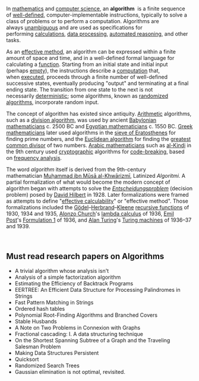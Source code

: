 <p>In&nbsp;<a title="Mathematics" href="https://en.wikipedia.org/wiki/Mathematics">mathematics</a>&nbsp;and&nbsp;<a title="Computer science" href="https://en.wikipedia.org/wiki/Computer_science">computer science</a>, an&nbsp;<strong>algorithm</strong>&nbsp;&nbsp;is a finite sequence of&nbsp;<a title="Well-defined" href="https://en.wikipedia.org/wiki/Well-defined">well-defined</a>, computer-implementable instructions, typically to solve a class of problems or to perform a computation.&nbsp;Algorithms are always&nbsp;<a class="mw-redirect" title="Unambiguous" href="https://en.wikipedia.org/wiki/Unambiguous">unambiguous</a>&nbsp;and are used as specifications for performing&nbsp;<a title="Calculation" href="https://en.wikipedia.org/wiki/Calculation">calculations</a>,&nbsp;<a title="Data processing" href="https://en.wikipedia.org/wiki/Data_processing">data processing</a>,&nbsp;<a title="Automated reasoning" href="https://en.wikipedia.org/wiki/Automated_reasoning">automated reasoning</a>, and other tasks.</p>
<p>As an&nbsp;<a title="Effective method" href="https://en.wikipedia.org/wiki/Effective_method">effective method</a>, an algorithm can be expressed within a finite amount of space and time,&nbsp;and in a well-defined formal language&nbsp;for calculating a&nbsp;<a title="Function (mathematics)" href="https://en.wikipedia.org/wiki/Function_(mathematics)">function</a>.&nbsp;Starting from an initial state and initial input (perhaps&nbsp;<a title="Empty string" href="https://en.wikipedia.org/wiki/Empty_string">empty</a>),&nbsp;the instructions describe a&nbsp;<a title="Computation" href="https://en.wikipedia.org/wiki/Computation">computation</a>&nbsp;that, when&nbsp;<a title="Execution (computing)" href="https://en.wikipedia.org/wiki/Execution_(computing)">executed</a>, proceeds through a finite&nbsp;number of well-defined successive states, eventually producing "output"&nbsp;and terminating at a final ending state. The transition from one state to the next is not necessarily&nbsp;<a class="mw-redirect" title="Deterministic" href="https://en.wikipedia.org/wiki/Deterministic">deterministic</a>; some algorithms, known as&nbsp;<a class="mw-redirect" title="Randomized algorithms" href="https://en.wikipedia.org/wiki/Randomized_algorithms">randomized algorithms</a>, incorporate random input.</p>
<p>The concept of algorithm has existed since antiquity.&nbsp;<a title="Arithmetic" href="https://en.wikipedia.org/wiki/Arithmetic">Arithmetic</a>&nbsp;algorithms, such as a&nbsp;<a title="Division algorithm" href="https://en.wikipedia.org/wiki/Division_algorithm">division algorithm</a>, was used by ancient&nbsp;<a title="Babylonian mathematics" href="https://en.wikipedia.org/wiki/Babylonian_mathematics">Babylonian mathematicians</a>&nbsp;c. 2500 BC and&nbsp;<a class="mw-redirect" title="Egyptian mathematics" href="https://en.wikipedia.org/wiki/Egyptian_mathematics">Egyptian mathematicians</a>&nbsp;c. 1550 BC.&nbsp;<a title="Greek mathematics" href="https://en.wikipedia.org/wiki/Greek_mathematics">Greek mathematicians</a>&nbsp;later used algorithms in the&nbsp;<a title="Sieve of Eratosthenes" href="https://en.wikipedia.org/wiki/Sieve_of_Eratosthenes">sieve of Eratosthenes</a>&nbsp;for finding prime numbers,&nbsp;and the&nbsp;<a title="Euclidean algorithm" href="https://en.wikipedia.org/wiki/Euclidean_algorithm">Euclidean algorithm</a>&nbsp;for finding the&nbsp;<a title="Greatest common divisor" href="https://en.wikipedia.org/wiki/Greatest_common_divisor">greatest common divisor</a>&nbsp;of two numbers.&nbsp;<a class="mw-redirect" title="Arabic mathematics" href="https://en.wikipedia.org/wiki/Arabic_mathematics">Arabic mathematicians</a>&nbsp;such as&nbsp;<a title="Al-Kindi" href="https://en.wikipedia.org/wiki/Al-Kindi">al-Kindi</a>&nbsp;in the 9th century used&nbsp;<a class="mw-redirect" title="Cryptographic" href="https://en.wikipedia.org/wiki/Cryptographic">cryptographic</a>&nbsp;algorithms for&nbsp;<a class="mw-redirect" title="Code-breaking" href="https://en.wikipedia.org/wiki/Code-breaking">code-breaking</a>, based on&nbsp;<a title="Frequency analysis" href="https://en.wikipedia.org/wiki/Frequency_analysis">frequency analysis</a>.</p>
<p>The word&nbsp;<em>algorithm</em>&nbsp;itself is derived from the 9th-century mathematician&nbsp;<a title="Muhammad ibn Musa al-Khwarizmi" href="https://en.wikipedia.org/wiki/Muhammad_ibn_Musa_al-Khwarizmi">Muḥammad ibn Mūsā al-Khwārizmī</a>, Latinized&nbsp;<em>Algoritmi</em>.&nbsp;A partial formalization of what would become the modern concept of algorithm began with attempts to solve the&nbsp;<em><a title="Entscheidungsproblem" href="https://en.wikipedia.org/wiki/Entscheidungsproblem">Entscheidungsproblem</a>&nbsp;</em>(decision problem) posed by&nbsp;<a title="David Hilbert" href="https://en.wikipedia.org/wiki/David_Hilbert">David Hilbert</a>&nbsp;in 1928. Later formalizations were framed as attempts to define "<a class="mw-redirect" title="Effective calculability" href="https://en.wikipedia.org/wiki/Effective_calculability">effective calculability</a>"&nbsp;or "effective method".&nbsp;Those formalizations included the&nbsp;<a title="Kurt G&ouml;del" href="https://en.wikipedia.org/wiki/Kurt_G%C3%B6del">G&ouml;del</a>&ndash;<a title="Jacques Herbrand" href="https://en.wikipedia.org/wiki/Jacques_Herbrand">Herbrand</a>&ndash;<a title="Stephen Cole Kleene" href="https://en.wikipedia.org/wiki/Stephen_Cole_Kleene">Kleene</a>&nbsp;<a title="Recursion (computer science)" href="https://en.wikipedia.org/wiki/Recursion_(computer_science)">recursive functions</a>&nbsp;of 1930, 1934 and 1935,&nbsp;<a title="Alonzo Church" href="https://en.wikipedia.org/wiki/Alonzo_Church">Alonzo Church</a>'s&nbsp;<a title="Lambda calculus" href="https://en.wikipedia.org/wiki/Lambda_calculus">lambda calculus</a>&nbsp;of 1936,&nbsp;<a class="mw-redirect" title="Emil Post" href="https://en.wikipedia.org/wiki/Emil_Post">Emil Post</a>'s&nbsp;<a class="mw-redirect" title="Formulation 1" href="https://en.wikipedia.org/wiki/Formulation_1">Formulation 1</a>&nbsp;of 1936, and&nbsp;<a title="Alan Turing" href="https://en.wikipedia.org/wiki/Alan_Turing">Alan Turing</a>'s&nbsp;<a class="mw-redirect" title="Turing machines" href="https://en.wikipedia.org/wiki/Turing_machines">Turing machines</a>&nbsp;of 1936&ndash;37 and 1939.</p>
</br>


<h2> Must read research papers on Algorithms </h2>

<ul>

                             

 <li><a target="_blank" href="https://github.com/manjunath5496/Must-read-research-papers-on-Algorithms/blob/master/algn(1).pdf" style="text-decoration:none;">A trivial algorithm whose analysis isn't</a></li>

 <li><a target="_blank" href="https://github.com/manjunath5496/Must-read-research-papers-on-Algorithms/blob/master/algn(2).pdf" style="text-decoration:none;">Analysis of a simple factorization algorithm</a></li>

<li><a target="_blank" href="https://github.com/manjunath5496/Must-read-research-papers-on-Algorithms/blob/master/algn(3).pdf" style="text-decoration:none;"> Estimating the Efficiency of Backtrack Programs</a></li>
 <li><a target="_blank" href="https://github.com/manjunath5496/Must-read-research-papers-on-Algorithms/blob/master/algn(4).pdf" style="text-decoration:none;">EERTREE: An Efficient Data Structure for Processing Palindromes in Strings</a></li>                              




<li><a target="_blank" href="https://github.com/manjunath5496/Must-read-research-papers-on-Algorithms/blob/master/algn(5).pdf" style="text-decoration:none;">Fast Pattern Matching in Strings</a></li>
<li><a target="_blank" href="https://github.com/manjunath5496/Must-read-research-papers-on-Algorithms/blob/master/algn(6).pdf" style="text-decoration:none;">Ordered hash tables</a></li>
 <li><a target="_blank" href="https://github.com/manjunath5496/Must-read-research-papers-on-Algorithms/blob/master/algn(7).pdf" style="text-decoration:none;">Polynomial Root-Finding Algorithms and Branched Covers</a></li>

 <li><a target="_blank" href="https://github.com/manjunath5496/Must-read-research-papers-on-Algorithms/blob/master/algn(8).pdf" style="text-decoration:none;"> Stable Husbands </a></li>
   <li><a target="_blank" href="https://github.com/manjunath5496/Must-read-research-papers-on-Algorithms/blob/master/algn(9).pdf" style="text-decoration:none;">A Note on Two Problems in Connexion with Graphs</a></li>
  
   
 <li><a target="_blank" href="https://github.com/manjunath5496/Must-read-research-papers-on-Algorithms/blob/master/algn(10).pdf" style="text-decoration:none;">Fractional cascading: I. A data structuring technique</a></li>                              
<li><a target="_blank" href="https://github.com/manjunath5496/Must-read-research-papers-on-Algorithms/blob/master/algn(11).pdf" style="text-decoration:none;">On the Shortest Spanning Subtree of a Graph and the Traveling Salesman Problem</a></li>
<li><a target="_blank" href="https://github.com/manjunath5496/Must-read-research-papers-on-Algorithms/blob/master/algn(12).pdf" style="text-decoration:none;">Making Data Structures Persistent</a></li>
<li><a target="_blank" href="https://github.com/manjunath5496/Must-read-research-papers-on-Algorithms/blob/master/algn(13).pdf" style="text-decoration:none;"> Quicksort</a></li>

<li><a target="_blank" href="https://github.com/manjunath5496/Must-read-research-papers-on-Algorithms/blob/master/algn(14).pdf" style="text-decoration:none;">Randomized Search Trees</a></li>
                              
<li><a target="_blank" href="https://github.com/manjunath5496/Must-read-research-papers-on-Algorithms/blob/master/algn(15).pdf" style="text-decoration:none;">Gaussian elimination is not optimal, revisited.</a></li>
</ul>


